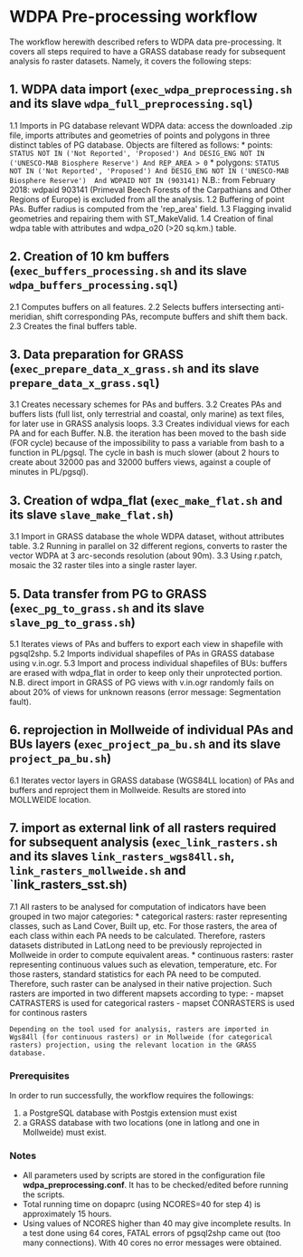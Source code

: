# WDPA Pre-processing workflow

The workflow herewith described refers to WDPA data pre-processing. It covers all steps required to have a GRASS database ready for subsequent analysis fo raster datasets.
Namely, it covers the following steps:

## 1. WDPA data import (`exec_wdpa_preprocessing.sh` and its slave `wdpa_full_preprocessing.sql`)
1.1 Imports in PG database relevant WDPA data: access the downloaded .zip file, imports attributes and geometries of points and polygons in three distinct tables of PG database.
	Objects are filtered as follows:
	* points: `STATUS NOT IN ('Not Reported', 'Proposed') And DESIG_ENG NOT IN ('UNESCO-MAB Biosphere Reserve') And REP_AREA > 0`
	* polygons: `STATUS NOT IN ('Not Reported', 'Proposed') And DESIG_ENG NOT IN ('UNESCO-MAB Biosphere Reserve')  And WDPAID NOT IN (903141)`
	N.B.: from February 2018: wdpaid 903141 (Primeval Beech Forests of the Carpathians and Other Regions of Europe) is excluded from all the analysis.
1.2 Buffering of point PAs. Buffer radius is computed from the 'rep_area' field.
1.3 Flagging invalid geometries and repairing them with ST_MakeValid.
1.4 Creation of final wdpa table with attributes and wdpa_o20 (>20 sq.km.) table.

## 2. Creation of 10 km buffers (`exec_buffers_processing.sh` and its slave `wdpa_buffers_processing.sql`)
2.1 Computes buffers on all features.
2.2 Selects buffers intersecting anti-meridian, shift corresponding PAs, recompute buffers and shift them back.
2.3 Creates the final buffers table.

## 3. Data preparation for GRASS (`exec_prepare_data_x_grass.sh` and its slave `prepare_data_x_grass.sql`)
3.1 Creates necessary schemes for PAs and buffers.
3.2 Creates PAs and buffers lists (full list, only terrestrial and coastal, only marine) as text files, for later use in GRASS analysis loops.
3.3 Creates individual views for each PA and for each Buffer.
N.B. the iteration has been moved to the bash side (FOR cycle) because of the impossibility to pass a variable from bash to a function in PL/pgsql.
The cycle in bash is much slower (about 2 hours to create about 32000 pas and 32000 buffers views, against a couple of minutes in PL/pgsql).

## 3. Creation of wdpa_flat (`exec_make_flat.sh` and its slave `slave_make_flat.sh`)
3.1 Import in GRASS database the whole WDPA dataset, without attributes table.
3.2 Running in parallel on 32 different regions, converts to raster the vector WDPA at 3 arc-seconds resolution (about 90m).
3.3 Using r.patch, mosaic the 32 raster tiles into a single raster layer.

## 5. Data transfer from PG to GRASS (`exec_pg_to_grass.sh` and its slave `slave_pg_to_grass.sh`)
5.1 Iterates views of PAs and buffers to export each view in shapefile with pgsql2shp.
5.2	Imports individual shapefiles of PAs in GRASS database using v.in.ogr.
5.3 Import and process individual shapefiles of BUs: buffers are erased with wdpa_flat in order to keep only their unprotected portion.
N.B. direct import in GRASS of PG views with v.in.ogr randomly fails on about 20% of views for unknown reasons (error message: Segmentation fault).

## 6. reprojection in Mollweide of individual PAs and BUs layers (`exec_project_pa_bu.sh` and its slave `project_pa_bu.sh`)
6.1 Iterates vector layers in GRASS database (WGS84LL location) of PAs and buffers and reproject them in Mollweide. Results are stored into MOLLWEIDE location.

## 7. import as external link of all rasters required for subsequent analysis (`exec_link_rasters.sh` and its slaves `link_rasters_wgs84ll.sh`, `link_rasters_mollweide.sh` and `link_rasters_sst.sh) 
7.1 All rasters to be analysed for computation of indicators have been grouped in two major categories:
    * categorical rasters: raster representing classes, such as Land Cover, Built up, etc. For those rasters, the area of each class within each PA needs to be calculated. Therefore, rasters datasets distributed in LatLong need to be previously reprojected in Mollweide in order to compute equivalent areas.
    * continuous rasters: raster representing continuous values such as elevation, temperature, etc. For those rasters, standard statistics for each PA need to be computed. Therefore, such raster can be analysed in their native projection.
    Such rasters are imported in two different mapsets according to  type:
		- mapset CATRASTERS is used for categorical rasters
		- mapset CONRASTERS is used for continous rasters

    Depending on the tool used for analysis, rasters are imported in Wgs84ll (for continuous rasters) or in Mollweide (for categorical rasters) projection, using the relevant location in the GRASS database.

### Prerequisites
In order to run successfully, the workflow requires the followings:
1. a PostgreSQL database with Postgis extension must exist
2. a GRASS database with two locations (one in latlong and one in Mollweide) must exist.

### Notes
- All parameters used by scripts are stored in the configuration file **wdpa_preprocessing.conf**. It has to be checked/edited before running the scripts.
- Total running time on dopaprc (using NCORES=40 for step 4) is approximately 15 hours.
- Using  values of NCORES higher than 40 may give incomplete results. In a test done using 64 cores, FATAL errors of pgsql2shp came out (too many connections). With 40 cores no error messages were obtained.

